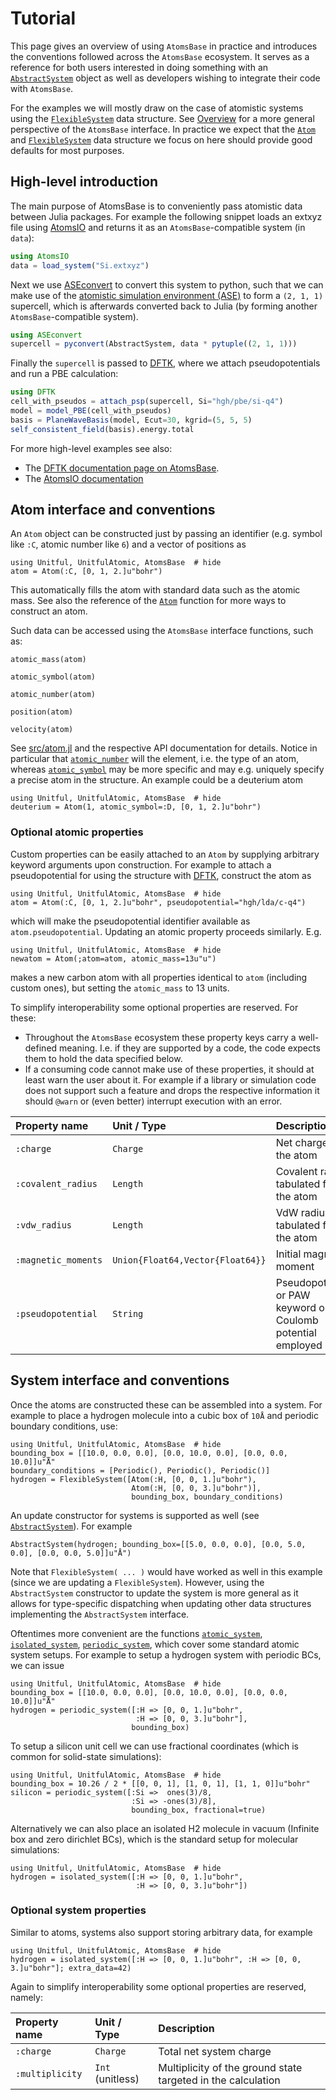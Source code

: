 # Tutorial

This page gives an overview of using `AtomsBase` in practice and introduces
the conventions followed across the `AtomsBase` ecosystem.
It serves as a reference for both users interested in doing something
with an [`AbstractSystem`](@ref) object as well as developers wishing to integrate
their code with `AtomsBase`.

For the examples we will mostly draw on the case of atomistic systems using the
[`FlexibleSystem`](@ref) data structure. See [Overview](@ref) for a more general
perspective of the `AtomsBase` interface. In practice we expect that the
[`Atom`](@ref) and [`FlexibleSystem`](@ref) data structure we focus on here
should provide good defaults for most purposes.

## High-level introduction
The main purpose of AtomsBase is to conveniently pass atomistic data between Julia packages.
For example the following snippet loads an extxyz file
using [AtomsIO](https://github.com/mfherbst/AtomsIO.jl)
and returns it as an `AtomsBase`-compatible system (in `data`):
```julia
using AtomsIO
data = load_system("Si.extxyz")
```
Next we use [ASEconvert](https://github.com/mfherbst/ASEconvert.jl) to convert
this system to python, such that we can make use of the
[atomistic simulation environment (ASE)](https://wiki.fysik.dtu.dk/ase/)
to form a `(2, 1, 1)` supercell, which is afterwards converted back
to Julia (by forming another `AtomsBase`-compatible system).
```julia
using ASEconvert
supercell = pyconvert(AbstractSystem, data * pytuple((2, 1, 1)))
```
Finally the `supercell` is passed to [DFTK](https://dftk.org),
where we attach pseudopotentials and run a PBE calculation:
```julia
using DFTK
cell_with_pseudos = attach_psp(supercell, Si="hgh/pbe/si-q4")
model = model_PBE(cell_with_pseudos)
basis = PlaneWaveBasis(model, Ecut=30, kgrid=(5, 5, 5)
self_consistent_field(basis).energy.total
```
For more high-level examples see also:
- The [DFTK documentation page on AtomsBase](https://docs.dftk.org/stable/examples/atomsbase/).
- The [AtomsIO documentation](https://mfherbst.github.io/AtomsIO.jl/stable)

## Atom interface and conventions
An `Atom` object can be constructed
just by passing an identifier (e.g. symbol like `:C`, atomic number like `6`) and a vector
of positions as
````@example atom
using Unitful, UnitfulAtomic, AtomsBase  # hide
atom = Atom(:C, [0, 1, 2.]u"bohr")
````
This automatically fills the atom with standard data such as the atomic mass.
See also the reference of the [`Atom`](@ref) function for more ways to construct an atom.

Such data can be accessed using the `AtomsBase` interface functions, such as:
````@example atom
atomic_mass(atom)
````
````@example atom
atomic_symbol(atom)
````
````@example atom
atomic_number(atom)
````
````@example atom
position(atom)
````
````@example atom
velocity(atom)
````
See [src/atom.jl](https://github.com/JuliaMolSim/AtomsBase.jl/blob/master/src/atom.jl)
and the respective API documentation for details.
Notice in particular that [`atomic_number`](@ref) will the element, i.e. the type
of an atom, whereas [`atomic_symbol`](@ref) may be more specific and may e.g. uniquely specify
a precise atom in the structure. An example could be a deuterium atom
````@example
using Unitful, UnitfulAtomic, AtomsBase  # hide
deuterium = Atom(1, atomic_symbol=:D, [0, 1, 2.]u"bohr")
````

### Optional atomic properties
Custom properties can be easily attached to an `Atom` by supplying arbitrary
keyword arguments upon construction. For example to attach a pseudopotential
for using the structure with [DFTK](https://dftk.org), construct the atom as
````@example atomprop
using Unitful, UnitfulAtomic, AtomsBase  # hide
atom = Atom(:C, [0, 1, 2.]u"bohr", pseudopotential="hgh/lda/c-q4")
````
which will make the pseudopotential identifier available as `atom.pseudopotential`.
Updating an atomic property proceeds similarly. E.g.
````@example atomprop
using Unitful, UnitfulAtomic, AtomsBase  # hide
newatom = Atom(;atom=atom, atomic_mass=13u"u")
````
makes a new carbon atom with all properties identical to `atom` (including custom ones),
but setting the `atomic_mass` to 13 units.

To simplify interoperability some optional properties are reserved. For these:
- Throughout the `AtomsBase` ecosystem these property keys carry a well-defined meaning.
  I.e. if they are supported by a code, the code expects them to hold the data specified below.
- If a consuming code cannot make use of these properties, it should at least warn the user about it.
  For example if a library or simulation code does not support such a feature and drops the respective
  information it should `@warn` or (even better) interrupt execution with an error.

Property name       | Unit / Type        | Description
:------------------ | :----------------- | :---------------------
`:charge`           | `Charge`           | Net charge of the atom
`:covalent_radius`  | `Length`           | Covalent radius tabulated for the atom
`:vdw_radius`       | `Length`           | VdW radius tabulated for the atom
`:magnetic_moments` | `Union{Float64,Vector{Float64}}` | Initial magnetic moment
`:pseudopotential`  | `String`           | Pseudopotential or PAW keyword or `""` if Coulomb potential employed


## System interface and conventions
Once the atoms are constructed these can be assembled into a system.
For example to place a hydrogen molecule into a cubic box of `10Å` and periodic
boundary conditions, use:
````@example system
using Unitful, UnitfulAtomic, AtomsBase  # hide
bounding_box = [[10.0, 0.0, 0.0], [0.0, 10.0, 0.0], [0.0, 0.0, 10.0]]u"Å"
boundary_conditions = [Periodic(), Periodic(), Periodic()]
hydrogen = FlexibleSystem([Atom(:H, [0, 0, 1.]u"bohr"),
                           Atom(:H, [0, 0, 3.]u"bohr")],
                           bounding_box, boundary_conditions)
````
An update constructor for systems is supported as well (see [`AbstractSystem`](@ref)). For example
````@example system
AbstractSystem(hydrogen; bounding_box=[[5.0, 0.0, 0.0], [0.0, 5.0, 0.0], [0.0, 0.0, 5.0]]u"Å")
````
Note that `FlexibleSystem( ... )` would have worked as well in this example (since we are
updating a `FlexibleSystem`). However, using the `AbstractSystem` constructor to update the system
is more general as it allows for type-specific dispatching when updating other data structures
implementing the `AbstractSystem` interface.

Oftentimes more convenient are the functions
[`atomic_system`](@ref), [`isolated_system`](@ref), [`periodic_system`](@ref),
which cover some standard atomic system setups.
For example to setup a hydrogen system with periodic BCs, we can issue
````@example
using Unitful, UnitfulAtomic, AtomsBase  # hide
bounding_box = [[10.0, 0.0, 0.0], [0.0, 10.0, 0.0], [0.0, 0.0, 10.0]]u"Å"
hydrogen = periodic_system([:H => [0, 0, 1.]u"bohr",
                            :H => [0, 0, 3.]u"bohr"],
                           bounding_box)
````
To setup a silicon unit cell we can use fractional coordinates
(which is common for solid-state simulations):
````@example
using Unitful, UnitfulAtomic, AtomsBase  # hide
bounding_box = 10.26 / 2 * [[0, 0, 1], [1, 0, 1], [1, 1, 0]]u"bohr"
silicon = periodic_system([:Si =>  ones(3)/8,
                           :Si => -ones(3)/8],
                           bounding_box, fractional=true)
````
Alternatively we can also place an isolated H2 molecule in vacuum
(Infinite box and zero dirichlet BCs), which is the standard setup for
molecular simulations:
````@example
using Unitful, UnitfulAtomic, AtomsBase  # hide
hydrogen = isolated_system([:H => [0, 0, 1.]u"bohr",
                            :H => [0, 0, 3.]u"bohr"])
````

### Optional system properties
Similar to atoms, systems also support storing arbitrary data, for example
```@example
using Unitful, UnitfulAtomic, AtomsBase  # hide
hydrogen = isolated_system([:H => [0, 0, 1.]u"bohr", :H => [0, 0, 3.]u"bohr"]; extra_data=42)
```
Again to simplify interoperability some optional properties are reserved, namely:

Property name   | Unit / Type        | Description
:-------------- | :----------------- | :---------------------
`:charge`       | `Charge`           | Total net system charge
`:multiplicity` | `Int` (unitless)   | Multiplicity of the ground state targeted in the calculation
